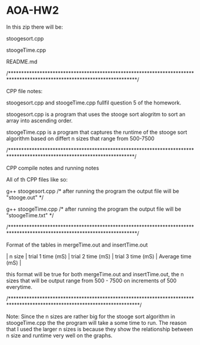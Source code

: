 # AOA-HW2

In this zip there will be:

stoogesort.cpp

stoogeTime.cpp

README.md

/*************************************************************************************************************************/

CPP file notes:

stoogesort.cpp and stoogeTime.cpp fullfil question 5 of the homework.

stoogesort.cpp is a program that uses the stooge sort alogritm to sort an array into ascending order.

stoogeTime.cpp is a program that captures the runtime of the stooge sort algorithm based on differt n sizes that range from 500-7500

/************************************************************************************************************************/

CPP compile notes and running notes

All of th CPP files like so:

g++ stoogesort.cpp /* after running the program the output file will be "stooge.out" */

g++ stoogeTime.cpp /* after running the program the output file will be "stoogeTime.txt" */

/*************************************************************************************************************************/

Format of the tables in mergeTime.out and insertTime.out

| n size | trial 1 time (mS) | trial 2 time (mS) | trial 3 time (mS) | Average time (mS) |

this format will be true for both mergeTime.out and insertTime.out, the n sizes that will be output range from 500 - 7500 on increments of 500 everytime.

/**************************************************************************************************************************/

Note: Since the n sizes are rather big for the stooge sort algorithm in stoogeTime.cpp the the program will take a some time to run.
The reason that I used the larger n sizes is because they show the relationship between n size and runtime very well on the graphs.
